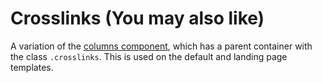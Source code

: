 # Crosslinks (You may also like)

A variation of the [columns component](columns.md), which has a parent container with the class `.crosslinks`. This is used on the default and landing page templates.

<example title="Crosslinks" src="components/crosslinks.html.twig" />
